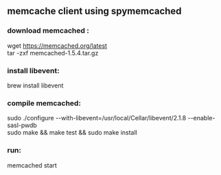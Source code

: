 ## memcache client using spymemcached


### download memcached :
wget https://memcached.org/latest</br>
tar -zxf memcached-1.5.4.tar.gz

### install libevent:
brew install libevent

### compile memcached:
sudo ./configure --with-libevent=/usr/local/Cellar/libevent/2.1.8 --enable-sasl-pwdb </br>
sudo make && make test && sudo make install

### run:
memcached start


